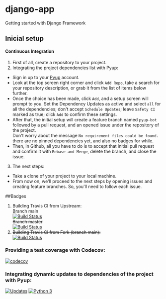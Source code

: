 # django-app
Getting started with Django Framework 
## Inicial setup
#### Continuous Integration
1. First of all, create a repository to your project.
2. Integrating the project dependencies list with Pyup:
* Sign in up to your [Pyup](https://pyup.io/sign-in/) account.
* Look at the top screen right corner and click `Add Repo`, take a search for your repository description, or grab it from the list of items below further.
* Once the choice has been made, click `Add`, and a setup screen will prompt to you. Set the Dependency Updates as active and select `all` for all the dependencies; don't accept `Schedule Updates`; leave `Safety CI` marked as true; click `Add` to confirm these settings.
* After that, the initial setup will create a feature branch named `pyup-bot` followed by a pull request, and an opened issue under the repository of the project. \
Don't worry about the message `No requirement files could be found.` there are no pinned dependencies yet, and also no badges for while.
* Then, in Github, all you have to do is to accept that initial pull request and confirm it with `Rebase and Merge`, delete the branch, and close the issue.
3. The next steps:
* Take a clone of your project to your local machine.
* From now on, we'll proceed to the next steps by opening issues and creating feature branches. So, you'll need to follow each issue.

##Badges
1. Building Travis CI from Upstream: \
Branch main \
[![Build Status](https://app.travis-ci.com/PortalNetZone/django-app.svg?branch=main)](https://app.travis-ci.com/PortalNetZone/django-app) \
~~Branch master~~ \
[![Build Status](https://app.travis-ci.com/PortalNetZone/django-app.svg?branch=dev)](https://app.travis-ci.com/PortalNetZone/django-app)
2. ~~Building Travis CI from Fork (branch main):~~ \
[![Build Status](https://app.travis-ci.com/PortalNetZone/django-app.svg?branch=main)](https://app.travis-ci.com/PortalNetZone/django-app)
### Providing a test coverage with Codecov:
[![codecov](https://codecov.io/gh/PortalNetZone/django-app/branch/main/graph/badge.svg?token=4GNFEXKWCW)](https://codecov.io/gh/PortalNetZone/django-app)
### Integrating dynamic updates to dependencies of the project with Pyup:
[![Updates](https://pyup.io/repos/github/PortalNetZone/django-app/shield.svg)](https://pyup.io/repos/github/PortalNetZone/django-app/) [![Python 3](https://pyup.io/repos/github/PortalNetZone/django-app/python-3-shield.svg)](https://pyup.io/repos/github/PortalNetZone/django-app/)
